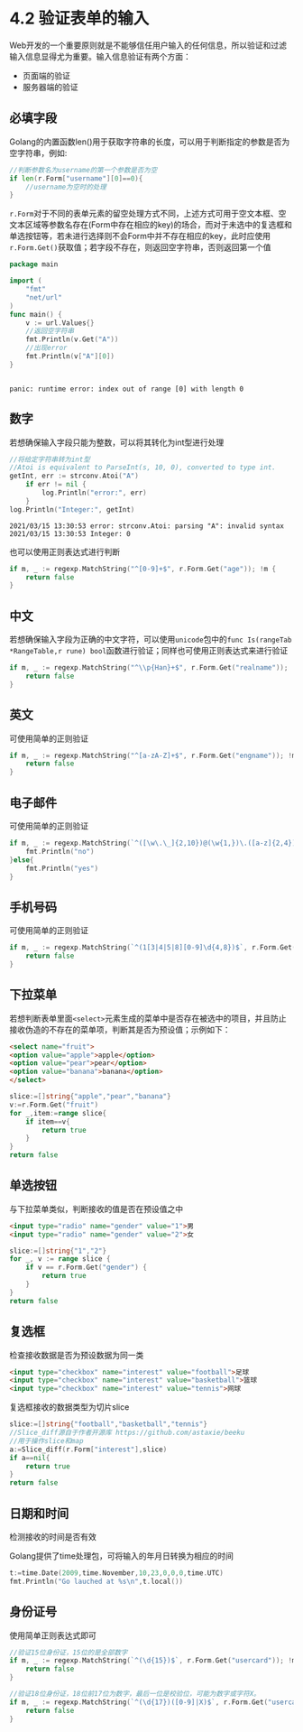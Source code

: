 # 4.2 验证表单的输入

Web开发的一个重要原则就是不能够信任用户输入的任何信息，所以验证和过滤输入信息显得尤为重要。输入信息验证有两个方面：

* 页面端的验证
* 服务器端的验证

## 必填字段

Golang的内置函数len()用于获取字符串的长度，可以用于判断指定的参数是否为空字符串，例如:

```go
//判断参数名为username的第一个参数是否为空
if len(r.Form["username"][0]==0){
 	//username为空时的处理   
}
```

`r.Form`对于不同的表单元素的留空处理方式不同，上述方式可用于空文本框、空文本区域等参数名存在(Form中存在相应的key)的场合，而对于未选中的复选框和单选按钮等，若未进行选择则不会Form中并不存在相应的key，此时应使用`r.Form.Get()`获取值；若字段不存在，则返回空字符串，否则返回第一个值

```go
package main

import (
	"fmt"
	"net/url"
)
func main() {
	v := url.Values{}
    //返回空字符串
	fmt.Println(v.Get("A"))
	//出现error
    fmt.Println(v["A"][0])
}
```

```

panic: runtime error: index out of range [0] with length 0
```

## 数字

若想确保输入字段只能为整数，可以将其转化为int型进行处理

```go
//将给定字符串转为int型
//Atoi is equivalent to ParseInt(s, 10, 0), converted to type int.
getInt, err := strconv.Atoi("A")
	if err != nil {
		log.Println("error:", err)
	}
log.Println("Integer:", getInt)
```

```
2021/03/15 13:30:53 error: strconv.Atoi: parsing "A": invalid syntax
2021/03/15 13:30:53 Integer: 0
```

也可以使用正则表达式进行判断

```go
if m, _ := regexp.MatchString("^[0-9]+$", r.Form.Get("age")); !m {
	return false
}
```

## 中文

若想确保输入字段为正确的中文字符，可以使用`unicode`包中的`func Is(rangeTab *RangeTable,r rune) bool`函数进行验证；同样也可使用正则表达式来进行验证

```go
if m, _ := regexp.MatchString("^\\p{Han}+$", r.Form.Get("realname")); !m {
	return false
}
```

## 英文

可使用简单的正则验证

```go
if m, _ := regexp.MatchString("^[a-zA-Z]+$", r.Form.Get("engname")); !m {
	return false
}
```

## 电子邮件

可使用简单的正则验证

```go
if m, _ := regexp.MatchString(`^([\w\.\_]{2,10})@(\w{1,})\.([a-z]{2,4})$`, r.Form.Get("email")); !m {
	fmt.Println("no")
}else{
	fmt.Println("yes")
}
```

## 手机号码

可使用简单的正则验证

```go
if m, _ := regexp.MatchString(`^(1[3|4|5|8][0-9]\d{4,8})$`, r.Form.Get("mobile")); !m {
	return false
}
```

## 下拉菜单

若想判断表单里面`<select>`元素生成的菜单中是否存在被选中的项目，并且防止接收伪造的不存在的菜单项，判断其是否为预设值；示例如下：

```html
<select name="fruit">
<option value="apple">apple</option>
<option value="pear">pear</option>
<option value="banana">banana</option>
</select>
```

```go
slice:=[]string{"apple","pear","banana"}
v:=r.Form.Get("fruit")
for _,item:=range slice{
    if item==v{
        return true
    }
}
return false
```

## 单选按钮

与下拉菜单类似，判断接收的值是否在预设值之中

```html
<input type="radio" name="gender" value="1">男
<input type="radio" name="gender" value="2">女
```

```go
slice:=[]string{"1","2"}
for _, v := range slice {
	if v == r.Form.Get("gender") {
		return true
	}
}
return false
```

## 复选框

检查接收数据是否为预设数据为同一类

```html
<input type="checkbox" name="interest" value="football">足球
<input type="checkbox" name="interest" value="basketball">篮球
<input type="checkbox" name="interest" value="tennis">网球
```

复选框接收的数据类型为切片slice

```go
slice:=[]string{"football","basketball","tennis"}
//Slice_diff源自于作者开源库 https://github.com/astaxie/beeku
//用于操作slice和map
a:=Slice_diff(r.Form["interest"],slice)
if a==nil{
    return true
}
return false
```

## 日期和时间

检测接收的时间是否有效

Golang提供了time处理包，可将输入的年月日转换为相应的时间

```go
t:=time.Date(2009,time.November,10,23,0,0,0,time.UTC)
fmt.Println("Go lauched at %s\n",t.local())
```

## 身份证号

使用简单正则表达式即可

```go
//验证15位身份证，15位的是全部数字
if m, _ := regexp.MatchString(`^(\d{15})$`, r.Form.Get("usercard")); !m {
	return false
}

//验证18位身份证，18位前17位为数字，最后一位是校验位，可能为数字或字符X。
if m, _ := regexp.MatchString(`^(\d{17})([0-9]|X)$`, r.Form.Get("usercard")); !m {
	return false
}
```



